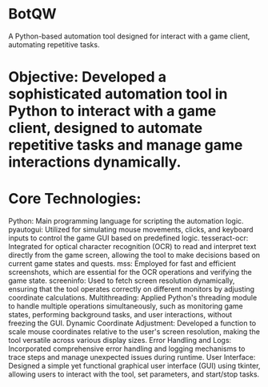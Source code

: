 # BotQW
A Python-based automation tool designed for interact with a game client, automating repetitive tasks.

# Objective: Developed a sophisticated automation tool in Python to interact with a game client, designed to automate repetitive tasks and manage game interactions dynamically.
# Core Technologies:
Python: Main programming language for scripting the automation logic.
pyautogui: Utilized for simulating mouse movements, clicks, and keyboard inputs to control the game GUI based on predefined logic.
tesseract-ocr: Integrated for optical character recognition (OCR) to read and interpret text directly from the game screen, allowing the tool to make decisions based on current game states and quests.
mss: Employed for fast and efficient screenshots, which are essential for the OCR operations and verifying the game state.
screeninfo: Used to fetch screen resolution dynamically, ensuring that the tool operates correctly on different monitors by adjusting coordinate calculations.
Multithreading: Applied Python's threading module to handle multiple operations simultaneously, such as monitoring game states, performing background tasks, and user interactions, without freezing the GUI.
Dynamic Coordinate Adjustment: Developed a function to scale mouse coordinates relative to the user's screen resolution, making the tool versatile across various display sizes.
Error Handling and Logs: Incorporated comprehensive error handling and logging mechanisms to trace steps and manage unexpected issues during runtime.
User Interface: Designed a simple yet functional graphical user interface (GUI) using tkinter, allowing users to interact with the tool, set parameters, and start/stop tasks.
